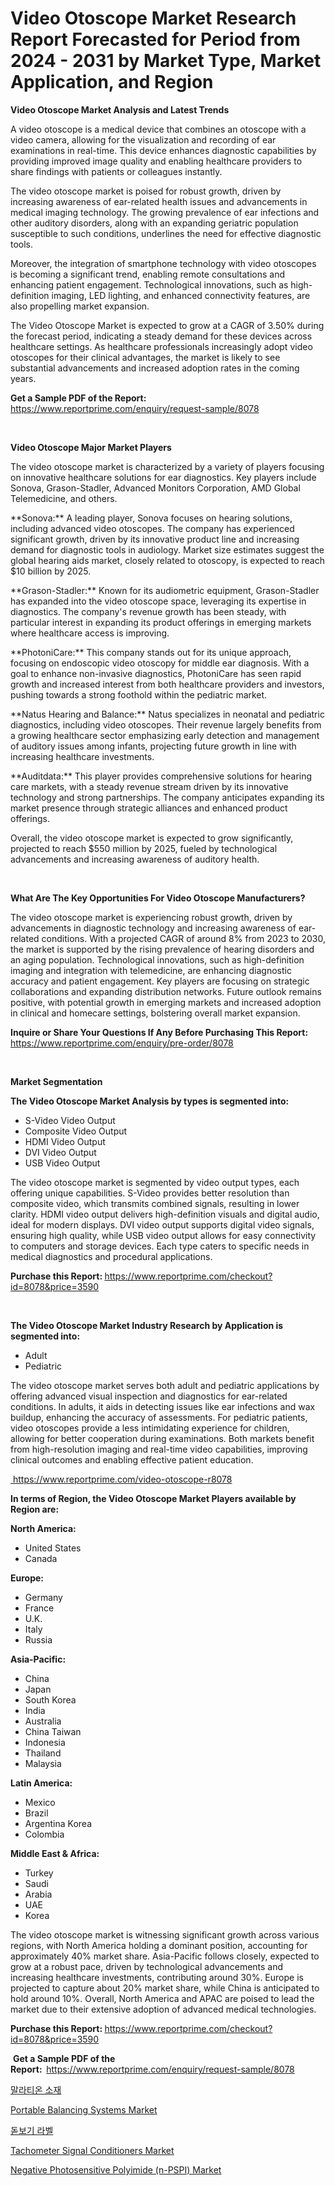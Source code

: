 <p><h1>Video Otoscope Market Research Report Forecasted for Period from 2024 -  2031 by Market Type, Market Application, and Region</h1></p><p><strong>Video Otoscope Market Analysis and Latest Trends</strong></p>
<p><p>A video otoscope is a medical device that combines an otoscope with a video camera, allowing for the visualization and recording of ear examinations in real-time. This device enhances diagnostic capabilities by providing improved image quality and enabling healthcare providers to share findings with patients or colleagues instantly. </p><p>The video otoscope market is poised for robust growth, driven by increasing awareness of ear-related health issues and advancements in medical imaging technology. The growing prevalence of ear infections and other auditory disorders, along with an expanding geriatric population susceptible to such conditions, underlines the need for effective diagnostic tools. </p><p>Moreover, the integration of smartphone technology with video otoscopes is becoming a significant trend, enabling remote consultations and enhancing patient engagement. Technological innovations, such as high-definition imaging, LED lighting, and enhanced connectivity features, are also propelling market expansion. </p><p>The Video Otoscope Market is expected to grow at a CAGR of 3.50% during the forecast period, indicating a steady demand for these devices across healthcare settings. As healthcare professionals increasingly adopt video otoscopes for their clinical advantages, the market is likely to see substantial advancements and increased adoption rates in the coming years.</p></p>
<p><strong>Get a Sample PDF of the Report:&nbsp;</strong> <a href="https://www.reportprime.com/enquiry/request-sample/8078">https://www.reportprime.com/enquiry/request-sample/8078</a></p>
<p>&nbsp;</p>
<p><strong>Video Otoscope Major Market Players</strong></p>
<p><p>The video otoscope market is characterized by a variety of players focusing on innovative healthcare solutions for ear diagnostics. Key players include Sonova, Grason-Stadler, Advanced Monitors Corporation, AMD Global Telemedicine, and others.</p><p>**Sonova:** A leading player, Sonova focuses on hearing solutions, including advanced video otoscopes. The company has experienced significant growth, driven by its innovative product line and increasing demand for diagnostic tools in audiology. Market size estimates suggest the global hearing aids market, closely related to otoscopy, is expected to reach $10 billion by 2025.</p><p>**Grason-Stadler:** Known for its audiometric equipment, Grason-Stadler has expanded into the video otoscope space, leveraging its expertise in diagnostics. The company's revenue growth has been steady, with particular interest in expanding its product offerings in emerging markets where healthcare access is improving.</p><p>**PhotoniCare:** This company stands out for its unique approach, focusing on endoscopic video otoscopy for middle ear diagnosis. With a goal to enhance non-invasive diagnostics, PhotoniCare has seen rapid growth and increased interest from both healthcare providers and investors, pushing towards a strong foothold within the pediatric market.</p><p>**Natus Hearing and Balance:** Natus specializes in neonatal and pediatric diagnostics, including video otoscopes. Their revenue largely benefits from a growing healthcare sector emphasizing early detection and management of auditory issues among infants, projecting future growth in line with increasing healthcare investments.</p><p>**Auditdata:** This player provides comprehensive solutions for hearing care markets, with a steady revenue stream driven by its innovative technology and strong partnerships. The company anticipates expanding its market presence through strategic alliances and enhanced product offerings.</p><p>Overall, the video otoscope market is expected to grow significantly, projected to reach $550 million by 2025, fueled by technological advancements and increasing awareness of auditory health.</p></p>
<p>&nbsp;</p>
<p><strong>What Are The Key Opportunities For Video Otoscope Manufacturers?</strong></p>
<p><p>The video otoscope market is experiencing robust growth, driven by advancements in diagnostic technology and increasing awareness of ear-related conditions. With a projected CAGR of around 8% from 2023 to 2030, the market is supported by the rising prevalence of hearing disorders and an aging population. Technological innovations, such as high-definition imaging and integration with telemedicine, are enhancing diagnostic accuracy and patient engagement. Key players are focusing on strategic collaborations and expanding distribution networks. Future outlook remains positive, with potential growth in emerging markets and increased adoption in clinical and homecare settings, bolstering overall market expansion.</p></p>
<p><strong>Inquire or Share Your Questions If Any Before Purchasing This Report:</strong> <a href="https://www.reportprime.com/enquiry/pre-order/8078">https://www.reportprime.com/enquiry/pre-order/8078</a></p>
<p>&nbsp;</p>
<p><strong>Market Segmentation</strong></p>
<p><strong>The Video Otoscope Market Analysis by types is segmented into:</strong></p>
<p><ul><li>S-Video Video Output</li><li>Composite Video Output</li><li>HDMI Video Output</li><li>DVI Video Output</li><li>USB Video Output</li></ul></p>
<p><p>The video otoscope market is segmented by video output types, each offering unique capabilities. S-Video provides better resolution than composite video, which transmits combined signals, resulting in lower clarity. HDMI video output delivers high-definition visuals and digital audio, ideal for modern displays. DVI video output supports digital video signals, ensuring high quality, while USB video output allows for easy connectivity to computers and storage devices. Each type caters to specific needs in medical diagnostics and procedural applications.</p></p>
<p><strong>Purchase this Report:&nbsp;</strong><a href="https://www.reportprime.com/checkout?id=8078&price=3590">https://www.reportprime.com/checkout?id=8078&price=3590</a></p>
<p>&nbsp;</p>
<p><strong>The Video Otoscope Market Industry Research by Application is segmented into:</strong></p>
<p><ul><li>Adult</li><li>Pediatric</li></ul></p>
<p><p>The video otoscope market serves both adult and pediatric applications by offering advanced visual inspection and diagnostics for ear-related conditions. In adults, it aids in detecting issues like ear infections and wax buildup, enhancing the accuracy of assessments. For pediatric patients, video otoscopes provide a less intimidating experience for children, allowing for better cooperation during examinations. Both markets benefit from high-resolution imaging and real-time video capabilities, improving clinical outcomes and enabling effective patient education.</p></p>
<p><a href="https://www.reportprime.com/video-otoscope-r8078">&nbsp;https://www.reportprime.com/video-otoscope-r8078</a></p>
<p><strong>In terms of Region, the Video Otoscope Market Players available by Region are:</strong></p>
<p>
    <p> <strong> North America: </strong>
        <ul>
            <li>United States</li>
            <li>Canada</li>
        </ul>
        </p> 
    <p> <strong> Europe: </strong>
        <ul>
            <li>Germany</li>
            <li>France</li>
            <li>U.K.</li>
            <li>Italy</li>
            <li>Russia</li>
        </ul>
        </p> 
    <p> <strong> Asia-Pacific: </strong>
        <ul>
            <li>China</li>
            <li>Japan</li>
            <li>South Korea</li>
            <li>India</li>
            <li>Australia</li>
            <li>China Taiwan</li>
            <li>Indonesia</li>
            <li>Thailand</li>
            <li>Malaysia</li>
        </ul>
        </p> 
    <p> <strong> Latin America: </strong>
        <ul>
            <li>Mexico</li>
            <li>Brazil</li>
            <li>Argentina Korea</li>
            <li>Colombia</li>
        </ul>
        </p> 
    <p> <strong> Middle East & Africa: </strong>
        <ul>
            <li>Turkey</li>
            <li>Saudi</li>
            <li>Arabia</li>
            <li>UAE</li>
            <li>Korea</li>
        </ul>
    </p>
    </p>
<p><p>The video otoscope market is witnessing significant growth across various regions, with North America holding a dominant position, accounting for approximately 40% market share. Asia-Pacific follows closely, expected to grow at a robust pace, driven by technological advancements and increasing healthcare investments, contributing around 30%. Europe is projected to capture about 20% market share, while China is anticipated to hold around 10%. Overall, North America and APAC are poised to lead the market due to their extensive adoption of advanced medical technologies.</p></p>
<p><strong>Purchase this Report: </strong><a href="https://www.reportprime.com/checkout?id=8078&price=3590">https://www.reportprime.com/checkout?id=8078&price=3590</a></p>
<p>&nbsp;<strong>Get a Sample PDF of the Report:&nbsp;&nbsp;</strong><a href="https://www.reportprime.com/enquiry/request-sample/8078">https://www.reportprime.com/enquiry/request-sample/8078</a></p>
<p><strong></strong></p>
<p><p><a href="https://medium.com/@adsogvwv75/malathion-material-market-%EC%9D%98-%EA%B8%80%EB%A1%9C%EB%B2%8C-%EC%8B%9C%EC%9E%A5-%EA%B0%9C%EC%9A%94%EB%8A%94-%EC%A0%84-%EC%84%B8%EA%B3%84-%EB%B0%8F-%EC%A3%BC%EC%9A%94-%EC%8B%9C%EC%9E%A5%EC%9D%98-%EC%82%B0%EC%97%85%EC%97%90-%EC%98%81%ED%96%A5%EC%9D%84-%EB%AF%B8%EC%B9%98%EB%8A%94-%EC%A3%BC%EC%9A%94-%ED%8A%B8%EB%A0%8C%EB%93%9C%EC%97%90-%EB%8C%80%ED%95%9C-%EB%8F%85%ED%8A%B9%ED%95%9C-%EA%B4%80%EC%A0%90%EC%9D%84-%EC%A0%9C%EA%B3%B5%ED%95%A9%EB%8B%88%EB%8B%A4-5ff1b8afc271?postPublishedType=initial">말라티온 소재</a></p><p><a href="https://issuu.com/reportprime-2/docs/portable-balancing-systems-market-s_c9f59071d7cc1e">Portable Balancing Systems Market</a></p><p><a href="https://medium.com/@adsogvwv75/%ED%99%95%EB%8C%80%EA%B2%BD-%EB%9D%BC%EB%B2%A8-%EC%8B%9C%EC%9E%A5-%EA%B8%80%EB%A1%9C%EB%B2%8C-%EC%8B%9C%EC%9E%A5-%ED%86%B5%EC%B0%B0%EB%A0%A5-%EB%B0%8F-%EC%A7%80%EC%97%AD-%EB%B6%84%EC%84%9D-2024-2031-452a30a28a02?postPublishedType=initial">돋보기 라벨</a></p><p><a href="https://issuu.com/reportprime-2/docs/tachometer-signal-conditioners-mark_2e1dfd5a672f86">Tachometer Signal Conditioners Market</a></p><p><a href="https://medium.com/@mdalsohelmia44/mapping-the-negative-photosensitive-polyimide-n-pspi-market-trends-challenges-and-5de51d315afc">Negative Photosensitive Polyimide (n-PSPI) Market</a></p></p>